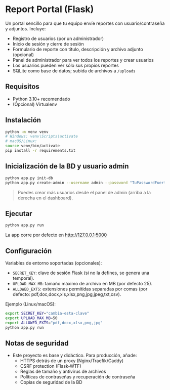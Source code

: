 # Report Portal (Flask)

Un portal sencillo para que tu equipo envíe reportes con usuario/contraseña y adjuntos. Incluye:

- Registro de usuarios (por un administrador)
- Inicio de sesión y cierre de sesión
- Formulario de reporte con título, descripción y archivo adjunto (opcional)
- Panel de administrador para ver todos los reportes y crear usuarios
- Los usuarios pueden ver sólo sus propios reportes
- SQLite como base de datos; subida de archivos a `/uploads`

## Requisitos

- Python 3.10+ recomendado
- (Opcional) Virtualenv

## Instalación

```bash
python -m venv venv
# Windows: venv\Scripts\activate
# macOS/Linux:
source venv/bin/activate
pip install -r requirements.txt
```

## Inicialización de la BD y usuario admin

```bash
python app.py init-db
python app.py create-admin --username admin --password "TuPasswordFuerte123" --full-name "Administrador"
```

> Puedes crear más usuarios desde el panel de admin (arriba a la derecha en el dashboard).

## Ejecutar

```bash
python app.py run
```

La app corre por defecto en http://127.0.0.1:5000

## Configuración

Variables de entorno soportadas (opcionales):

- `SECRET_KEY`: clave de sesión Flask (si no la defines, se genera una temporal).
- `UPLOAD_MAX_MB`: tamaño máximo de archivo en MB (por defecto 25).
- `ALLOWED_EXTS`: extensiones permitidas separadas por comas (por defecto: pdf,doc,docx,xls,xlsx,png,jpg,jpeg,txt,csv).

Ejemplo (Linux/macOS):

```bash
export SECRET_KEY="cambia-esta-clave"
export UPLOAD_MAX_MB=50
export ALLOWED_EXTS="pdf,docx,xlsx,png,jpg"
python app.py run
```

## Notas de seguridad

- Este proyecto es base y didáctico. Para producción, añade:
  - HTTPS detrás de un proxy (Nginx/Traefik/Caddy)
  - CSRF protection (Flask-WTF)
  - Reglas de tamaño y antivirus de archivos
  - Políticas de contraseñas y recuperación de contraseña
  - Copias de seguridad de la BD
